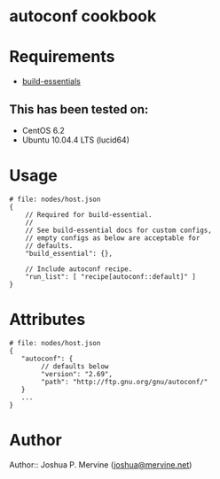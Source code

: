 # autoconf cookbook

# Requirements

* [build-essentials](http://community.opscode.com/cookbooks/build-essential)

## This has been tested on:

* CentOS 6.2
* Ubuntu 10.04.4 LTS (lucid64)

# Usage

    # file: nodes/host.json
    {
        // Required for build-essential.
        //
        // See build-essential docs for custom configs,
        // empty configs as below are acceptable for
        // defaults.
        "build_essential": {},

        // Include autoconf recipe.
        "run_list": [ "recipe[autoconf::default]" ]
    }

# Attributes

    # file: nodes/host.json
    {
       "autoconf": {
            // defaults below
            "version": "2.69",
            "path": "http://ftp.gnu.org/gnu/autoconf/"
       }
       ...
    }


# Author

Author:: Joshua P. Mervine (<joshua@mervine.net>)
